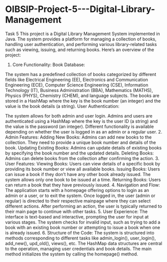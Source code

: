 # OIBSIP-Project-5---Digital-Library-Management
Task 5
This project is a Digital Library Management System implemented in Java. The system provides a platform for managing a collection of books, handling user authentication, and performing various library-related tasks such as viewing, issuing, and returning books. Here’s an overview of the project:

1. Core Functionality:
Book Database:

The system has a predefined collection of books categorized by different fields like Electrical Engineering (EE), Electronics and Communication Engineering (ECE), Computer Science Engineering (CSE), Information Technology (IT), Business Administration (BBA), Mathematics (MATHS), Physics (PHYS), Chemistry (CHEM), and language subjects.
The books are stored in a HashMap where the key is the book number (an integer) and the value is the book details (a string).
User Authentication:

The system allows for both admin and user login.
Admins and users are authenticated using a HashMap where the key is the user ID (a string) and the value is the password (an integer).
Different functionality is available depending on whether the user is logged in as an admin or a regular user.
2. Admin Features:
Adding New Books:
Admins can add new books to the collection. They need to provide a unique book number and details of the book.
Updating Existing Books:
Admins can update details of existing books by specifying the book number and the updated details.
Deleting Books:
Admins can delete books from the collection after confirming the action.
3. User Features:
Viewing Books:
Users can view details of a specific book by providing its book number or view all available books.
Issuing Books:
Users can issue a book if they don’t have any other book already issued. The system allows only one book to be issued at a time.
Returning Books:
Users can return a book that they have previously issued.
4. Navigation and Flow:
The application starts with a homepage offering options to login as an admin or a user, or to exit the system.
Once logged in, the user (admin or regular) is directed to their respective mainpage where they can select different actions.
After performing an action, the user is typically returned to their main page to continue with other tasks.
5. User Experience:
The interface is text-based and interactive, prompting the user for input at various stages.
The system checks for invalid input, such as trying to add a book with an existing book number or attempting to issue a book when one is already issued.
6. Structure of the Code:
The system is structured into methods corresponding to different tasks like admin_login(), user_login(), add_new(), upd_old(), views(), etc.
The HashMap data structures are central to the operation, managing user credentials and book details.
The main method initializes the system by calling the homepage() method.
